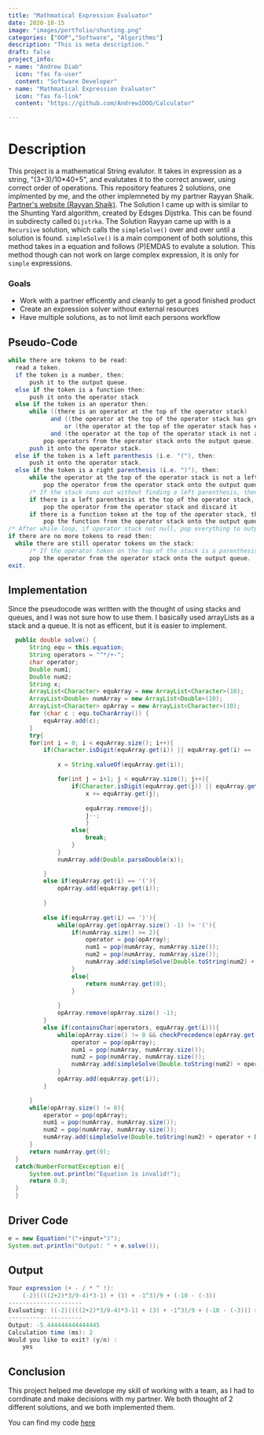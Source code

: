 ```yaml
---
title: "Mathmatical Expression Evaluator"
date: 2020-10-15
image: "images/portfolio/shunting.png"
categories: ["OOP","Software", "Algorithms"]
description: "This is meta description."
draft: false
project_info:
- name: "Andrew Diab"
  icon: "fas fa-user"
  content: "Software Developer"
- name: "Mathmatical Expression Evaluator"
  icon: "fas fa-link"
  content: "https://github.com/Andrew1OOO/Calculator"

---
```

# Description
  This project is a mathematical String evalutor. It takes in expression as a string, "(3+3)/10*40+5", and evalutates it to the correct answer, using correct order of operations. This repository features 2 solutions, one implmented by me, and the other implemneted by my partner Rayyan Shaik. [Partner's website (Rayyan Shaik)](https://rayyanshaik.com/). The Solution I came up with is similar to the Shunting Yard algorithm, created by Edsges Dijstrka. This can be found in subdirecty called ```Dijstrka```. The Solution Rayyan came up with is a ```Recursive``` solution, which calls the ```simpleSolve()``` over and over until a solution is found. ```simpleSolve()``` is a main component of both solutions, this method takes in a equation and follows (P)EMDAS to evalute a solution. This method though can not work on large complex expression, it is only for ```simple``` expressions.

### Goals

- Work with a partner efficently and cleanly to get a good finished product
- Create an expression solver without external resources
- Have multiple solutions, as to not limit each persons workflow

## Pseudo-Code
  ```java
while there are tokens to be read:
    read a token.
    if the token is a number, then:
        push it to the output queue.
    else if the token is a function then:
        push it onto the operator stack 
    else if the token is an operator then:
        while ((there is an operator at the top of the operator stack)
              and ((the operator at the top of the operator stack has greater precedence)
                  or (the operator at the top of the operator stack has equal precedence and the token is left associative))
              and (the operator at the top of the operator stack is not a left parenthesis)):
            pop operators from the operator stack onto the output queue.
        push it onto the operator stack.
    else if the token is a left parenthesis (i.e. "("), then:
        push it onto the operator stack.
    else if the token is a right parenthesis (i.e. ")"), then:
        while the operator at the top of the operator stack is not a left parenthesis:
            pop the operator from the operator stack onto the output queue.
        /* If the stack runs out without finding a left parenthesis, then there are mismatched parentheses. */
        if there is a left parenthesis at the top of the operator stack, then:
            pop the operator from the operator stack and discard it
        if there is a function token at the top of the operator stack, then:
            pop the function from the operator stack onto the output queue.
/* After while loop, if operator stack not null, pop everything to output queue */
if there are no more tokens to read then:
    while there are still operator tokens on the stack:
        /* If the operator token on the top of the stack is a parenthesis, then there are mismatched parentheses. */
        pop the operator from the operator stack onto the output queue.
exit.

  ```
## Implementation
  Since the pseudocode was written with the thought of using stacks and queues, and I was not sure how to use them. I basically used arrayLists as a stack and a queue. It is not as efficent, but it is easier to implement. 
  ```java
    public double solve() {
        String equ = this.equation;
        String operators = "^*/+-";
        char operator;
        Double num1;
        Double num2;
        String x;
        ArrayList<Character> equArray = new ArrayList<Character>(10);
        ArrayList<Double> numArray = new ArrayList<Double>(10);
        ArrayList<Character> opArray = new ArrayList<Character>(10);
        for (char c : equ.toCharArray()) {
            equArray.add(c);
        }
        try{
        for(int i = 0; i < equArray.size(); i++){
            if(Character.isDigit(equArray.get(i)) || equArray.get(i) == '.') {
                
                x = String.valueOf(equArray.get(i));

                for(int j = i+1; j < equArray.size(); j++){
                    if(Character.isDigit(equArray.get(j)) || equArray.get(j) == '.'){
                        x += equArray.get(j);
                        
                        equArray.remove(j);
                        j--;
                        }
                    else{
                        break;
                    }
                }
                numArray.add(Double.parseDouble(x));

            }
            else if(equArray.get(i) == '('){
                opArray.add(equArray.get(i));
                
            }
            
            else if(equArray.get(i) == ')'){
                while(opArray.get(opArray.size() -1) != '('){
                    if(numArray.size() >= 2){
                        operator = pop(opArray);
                        num1 = pop(numArray, numArray.size());
                        num2 = pop(numArray, numArray.size());
                        numArray.add(simpleSolve(Double.toString(num2) + operator + Double.toString(num1)));
                    }
                    else{
                        return numArray.get(0);
                    }
                    
                }
                opArray.remove(opArray.size() -1);
            }
            else if(containsChar(operators, equArray.get(i))){
                while(opArray.size() != 0 && checkPrecedence(opArray.get(opArray.size() -1), equArray.get(i))){
                    operator = pop(opArray);
                    num1 = pop(numArray, numArray.size());
                    num2 = pop(numArray, numArray.size());
                    numArray.add(simpleSolve(Double.toString(num2) + operator + Double.toString(num1)));
                }
                opArray.add(equArray.get(i));
            }

        }
        while(opArray.size() != 0){
            operator = pop(opArray);
            num1 = pop(numArray, numArray.size());
            num2 = pop(numArray, numArray.size());
            numArray.add(simpleSolve(Double.toString(num2) + operator + Double.toString(num1)));
        }
        return numArray.get(0);
    }
    catch(NumberFormatException e){
        System.out.println("Equation is invalid!");
        return 0.0;
    }
    }
  ```
## Driver Code
  ```java
  e = new Equation("("+input+")");
  System.out.println("Output: " + e.solve()); 
  ```

## Output

```java
Your expression (+ - / * ^ !): 
    (-2)((((2+2)*3/9-4)*3-1) + (3) + -1^3)/9 + (-10 - (-3))
---------------------
Evaluating: ((-2)((((2+2)*3/9-4)*3-1) + (3) + -1^3)/9 + (-10 - (-3))) >>>
---------------------
Output: -5.444444444444445
Calculation time (ms): 2
Would you like to exit? (y/n) :
    yes
```

## Conclusion
  This project helped me develope my skill of working with a team, as I had to corrdinate and make decisions with my partner. We both thought of 2 different solutions, and we both implemented them. 

  
You can find my code [here](https://github.com/Andrew1OOO/Andrew-Projects/blob/master/TicTacToe.Java)